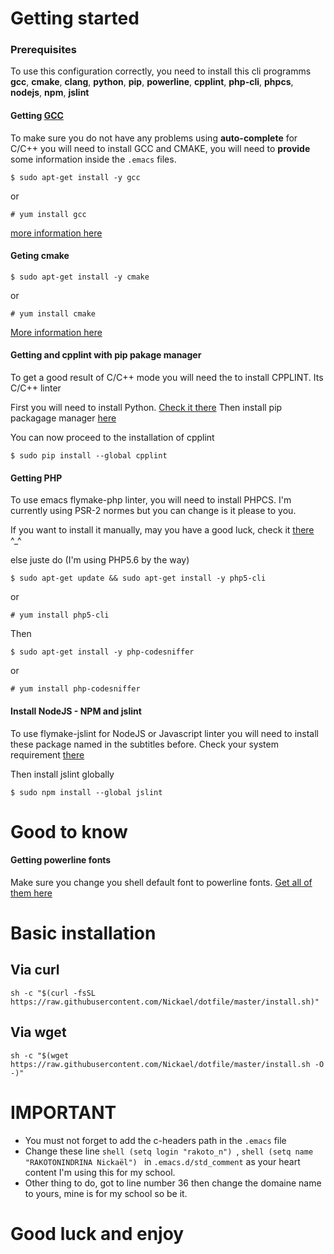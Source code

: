# Getting started

### Prerequisites

To use this configuration correctly, you need to install this cli programms
**gcc**, **cmake**, **clang**, **python**, **pip**, **powerline**, **cpplint**, **php-cli**, **phpcs**, **nodejs**, **npm**, **jslint**
#### Getting [GCC](https://gcc.gnu.org/install/)

To make sure you do not have any problems using **auto-complete** for C/C++ you will need to install GCC and CMAKE, you will need to
**provide** some information inside the `.emacs` files.

```shell
$ sudo apt-get install -y gcc
```
or

```shell
# yum install gcc
```
[more information here](https://gcc.gnu.org/install/)

#### Geting cmake
```shell
$ sudo apt-get install -y cmake
```
or

```shell
# yum install cmake
```

[More information here](https://cmake.org/install/)

#### Getting and cpplint with pip pakage manager
To get a good result of C/C++ mode you will need the to install CPPLINT. Its C/C++ linter

First you will need to install Python. [Check it there](http://docs.python-guide.org/en/latest/starting/install/linux/)
Then install pip packagage manager [here](https://pip.pypa.io/en/stable/quickstart/)

You can now proceed to the installation of cpplint

```shell
$ sudo pip install --global cpplint
```
#### Getting PHP

To use emacs flymake-php linter, you will need to install PHPCS. I'm currently using PSR-2 normes but you can change is it please to you.

If you want to install it manually, may you have a good luck, check it [there](http://php.net/manual/fr/install.php) ^_^

else juste do (I'm using PHP5.6 by the way)

```shell
$ sudo apt-get update && sudo apt-get install -y php5-cli
```
or

```shell
# yum install php5-cli
```

Then

```shell
$ sudo apt-get install -y php-codesniffer
```

or

```shell
# yum install php-codesniffer
```

#### Install NodeJS - NPM and jslint

To use flymake-jslint for NodeJS or Javascript linter you will need to install these package named in the subtitles before.
Check your system requirement [there](https://nodejs.org/en/download/package-manager/)

Then install jslint globally

```shell
$ sudo npm install --global jslint
```

# Good to know

#### Getting powerline fonts

Make sure you change you shell default font to powerline fonts. [Get all of them here](https://github.com/powerline/fonts)

# Basic installation

## Via curl

```shell
sh -c "$(curl -fsSL https://raw.githubusercontent.com/Nickael/dotfile/master/install.sh)"
```

## Via wget

```shell
sh -c "$(wget https://raw.githubusercontent.com/Nickael/dotfile/master/install.sh -O -)"
```

# IMPORTANT

* You must not forget to add the c-headers path in the `.emacs` file
* Change these line ```shell (setq login "rakoto_n") ```, ```shell (setq name "RAKOTONINDRINA Nickaël") ``` in `.emacs.d/std_comment` as your heart content I'm using this for my school.
* Other thing to do, got to line number 36 then change the domaine name to yours, mine is for my school so be it.
# Good luck and enjoy
